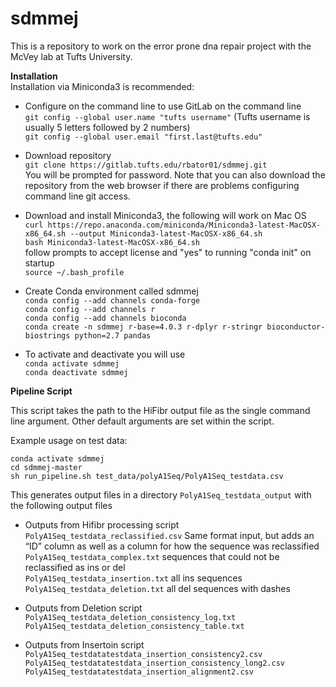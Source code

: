 # sdmmej

This is a repository to work on the error prone dna repair project with the McVey lab at Tufts University.

**Installation**  
Installation via Miniconda3 is recommended:

- Configure on the command line to use GitLab on the command line  
`git config --global user.name "tufts username"` (Tufts username is usually 5 letters followed by 2 numbers)  
`git config --global user.email "first.last@tufts.edu"`  

- Download repository  
`git clone https://gitlab.tufts.edu/rbator01/sdmmej.git`  
You will be prompted for password.
Note that you can also download the repository from the web browser if there are problems configuring command line git access.

- Download and install Miniconda3, the following will work on Mac OS  
`curl https://repo.anaconda.com/miniconda/Miniconda3-latest-MacOSX-x86_64.sh --output Miniconda3-latest-MacOSX-x86_64.sh`  
`bash Miniconda3-latest-MacOSX-x86_64.sh`  
follow prompts to accept license and "yes" to running "conda init" on startup  
`source ~/.bash_profile`  

- Create Conda environment called sdmmej  
`conda config --add channels conda-forge`  
`conda config --add channels r`  
`conda config --add channels bioconda`  
`conda create -n sdmmej r-base=4.0.3 r-dplyr r-stringr bioconductor-biostrings python=2.7 pandas`  


- To activate and deactivate you will use  
`conda activate sdmmej`  
`conda deactivate sdmmej`  

**Pipeline Script**

This script takes the path to the HiFibr output file as the single command line argument.
Other default arguments are set within the script.

Example usage on test data: 

`conda activate sdmmej`  
`cd sdmmej-master`  
`sh run_pipeline.sh test_data/polyA1Seq/PolyA1Seq_testdata.csv`  

This generates output files in a directory `PolyA1Seq_testdata_output` with the following output files  

- Outputs from Hifibr processing script  
`PolyA1Seq_testdata_reclassified.csv` Same format input, but adds an “ID” column as well as a column for how the sequence was reclassified  
`PolyA1Seq_testdata_complex.txt` sequences that could not be reclassified as ins or del  
`PolyA1Seq_testdata_insertion.txt` all ins sequences  
`PolyA1Seq_testdata_deletion.txt` all del sequences with dashes  

- Outputs from Deletion script  
`PolyA1Seq_testdata_deletion_consistency_log.txt`  
`PolyA1Seq_testdata_deletion_consistency_table.txt`  

- Outputs from Insertoin script  
`PolyA1Seq_testdatatestdata_insertion_consistency2.csv`  
`PolyA1Seq_testdatatestdata_insertion_consistency_long2.csv`  
`PolyA1Seq_testdatatestdata_insertion_alignment2.csv`
